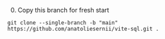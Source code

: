 0. Copy this branch for fresh start

```
git clone --single-branch -b "main" https://github.com/anatoliesernii/vite-sql.git .
```